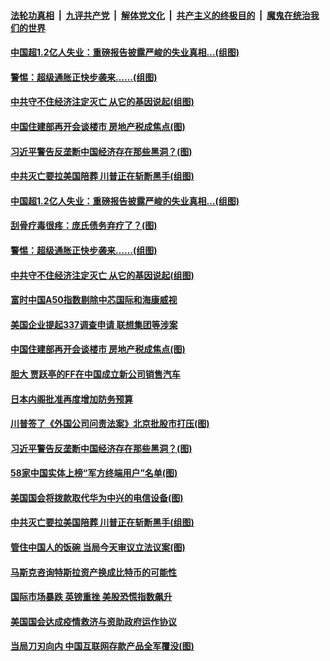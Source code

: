 

####  [法轮功真相](../../../../basic/blob/master/README.md?t=12231602) &nbsp;|&nbsp; [九评共产党](../../../../9ping.md/blob/master/README.md?t=12231602) &nbsp;|&nbsp; [解体党文化](../../../../jtdwh.md/blob/master/README.md?t=12231602)  &nbsp;|&nbsp; [共产主义的终极目的](../../../../gczydzjmd.md/blob/master/README.md?t=12231602) &nbsp;|&nbsp; [魔鬼在统治我们的世界](../../../../mgztzwmdsj.md/blob/master/README.md?t=12231602) 

#### [中国超1.2亿人失业：重磅报告披露严峻的失业真相…(组图)](../pages/p5/956759.md?t=12231602) 

#### [警惕：超级通胀正快步袭来……(组图)](../pages/p5/956735.md?t=12231602) 

#### [中共守不住经济注定灭亡 从它的基因说起(组图)](../pages/p5/956709.md?t=12231602) 

#### [中国住建部再开会谈楼市 房地产税成焦点(图)](../pages/p5/956686.md?t=12231602) 

#### [习近平警告反垄断中国经济存在那些黑洞？(图)](../pages/p5/956614.md?t=12231602) 

#### [中共灭亡要拉美国陪葬 川普正在斩断黑手(组图)](../pages/p5/956595.md?t=12231602) 

#### [中国超1.2亿人失业：重磅报告披露严峻的失业真相…(组图)](../pages/p5/956759.md?t=12231602) 

#### [刮骨疗毒很疼：庞氏债务弃疗了？(图)](../pages/p5/956734.md?t=12231602) 

#### [警惕：超级通胀正快步袭来……(组图)](../pages/p5/956735.md?t=12231602) 

#### [中共守不住经济注定灭亡 从它的基因说起(组图)](../pages/p5/956709.md?t=12231602) 

#### [富时中国A50指数剔除中芯国际和海康威视](../pages/p5/956689.md?t=12231602) 

#### [美国企业提起337调查申请 联想集团等涉案](../pages/p5/956688.md?t=12231602) 

#### [中国住建部再开会谈楼市 房地产税成焦点(图)](../pages/p5/956686.md?t=12231602) 

#### [胆大 贾跃亭的FF在中国成立新公司销售汽车](../pages/p5/956679.md?t=12231602) 

#### [日本内阁批准再度增加防务预算](../pages/p5/956677.md?t=12231602) 

#### [川普签了《外国公司问责法案》北京批股市打压(图)](../pages/p5/956622.md?t=12231602) 

#### [习近平警告反垄断中国经济存在那些黑洞？(图)](../pages/p5/956614.md?t=12231602) 

#### [58家中国实体上榜“军方终端用户”名单(图)](../pages/p5/956611.md?t=12231602) 

#### [美国国会将拨款取代华为中兴的电信设备(图)](../pages/p5/956607.md?t=12231602) 

#### [中共灭亡要拉美国陪葬 川普正在斩断黑手(组图)](../pages/p5/956595.md?t=12231602) 

#### [管住中国人的饭碗 当局今天审议立法议案(图)](../pages/p5/956593.md?t=12231602) 


#### [马斯克咨询特斯拉资产换成比特币的可能性](../pages/p5/956587.md?t=12231602) 

#### [国际市场暴跌 英镑重挫 美股恐慌指数飙升](../pages/p5/956585.md?t=12231602) 

#### [美国国会达成疫情救济与资助政府运作协议](../pages/p5/956583.md?t=12231602) 

#### [当局刀刃向内 中国互联网存款产品全军覆没(图)](../pages/p5/956573.md?t=12231602) 


